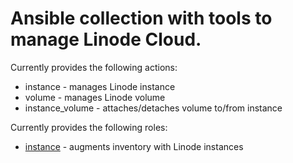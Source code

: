 # Ansible collection with tools to manage Linode Cloud.

Currently provides the following actions:

- instance - manages Linode instance
- volume - manages Linode volume
- instance_volume - attaches/detaches volume to/from instance

Currently provides the following roles:

- [instance](roles/instance/README.md) - augments inventory with Linode instances
